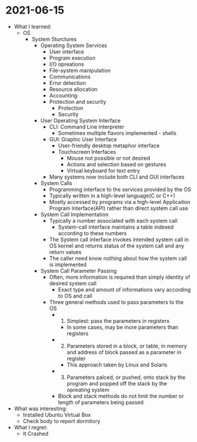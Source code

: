 # 2021-06-15

- What I learned:
  - OS
    - System Sturctures
      - Operating System Services
        - User interface
        - Program execution
        - I/O opreations
        - File-system manipulation
        - Communications
        - Error detection
        - Resource allocation
        - Accounting
        - Protection and security
          - Protection
          - Security
      - User Operating System Interface
        - CLI: Command Line interpreter
          - Sometimes multiple flavors implemented - shells
        - GUI: Graphic User Interface
          - User-friendly desktop metaphor interface
          - Touchscreen Interfaces
            - Mouse not possible or not desired
            - Actions and selection based on gestures
            - Virtual keyboard for text entry
        - Many systems now include both CLI and GUI interfaces
      - System Calls
        - Programming interface to the services provided by the OS
        - Typically written in a high-level language(C or C++)
        - Mostly accessed by programs via a high-level Applicaiton Program Interface(API) rather than direct system call use
      - System Call Implementation
        - Typically a number associated with each system call
          - System-call interface maintains a table indexed according to these numbers
        - The System call interface invokes intended system call in OS kernel and returns status of the system call and any return values
        - The caller need know nothing about how the system call is implemented
      - System Call Parameter Passing
        - Often, more information is required than simply identity of desired system call
          - Exact type and amount of informations vary according to OS and call
        - Three general methods used to pass parameters to the OS
          - 1. Simplest: pass the parameters in registers
            - In some cases, may be more parameters than registers
          - 2. Parameters stored in a block, or table, in memory and address of block passed as a parameter in register
            - This approach taken by Linux and Solaris
          - 3. Parameters palced, or pushed, onto stack by the program and popped off the stack by the opreating system
          - Block and stack methods do not limit the number or length of parameters being passed
- What was interesting: 
  - Installed Ubuntu Virtual Box
  - Check body to report dormitory
- What I regret: 
  - It Crashed